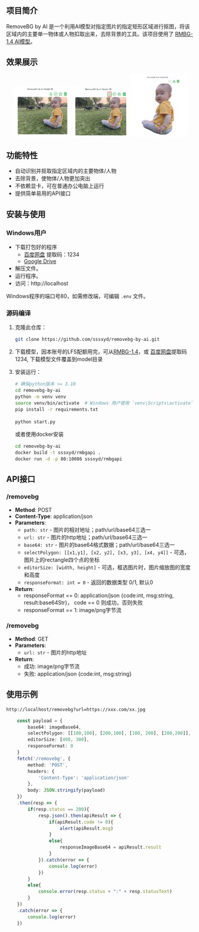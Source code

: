 ## 项目简介

RemoveBG by AI 是一个利用AI模型对指定图片的指定矩形区域进行抠图，将该区域内的主要单一物体或人物扣取出来，去除背景的工具。该项目使用了 [RMBG-1.4 AI模型](https://huggingface.co/briaai/RMBG-1.4)。

## 效果展示
<p align="center">
    <img src="example/1-上传图片.jpg" alt="上传图片" width="30%">
    <img src="example/2-鼠标框选.jpg" alt="框选区域" width="30%">
    <img src="example/3-抠图下载.jpg" alt="抠图效果" width="30%">
</p>

## 功能特性

- 自动识别并抠取指定区域内的主要物体/人物
- 去除背景，使物体/人物更加突出
- 不依赖显卡，可在普通办公电脑上运行
- 提供简单易用的API接口

## 安装与使用

### Windows用户

- 下载打包好的程序
  - [百度网盘](https://pan.baidu.com/s/1feyn1JCC5iy5gi23Jt4haQ) 提取码：1234
  - [Google Drive](https://drive.google.com/file/d/1W6je8T4EFxXuEzbwxn7mcLu9JYQKoNmY/view?usp=sharing)
- 解压文件。
- 运行程序。
- 访问：http://localhost

Windows程序的端口号80，如需修改端，可编辑 `.env` 文件。

### 源码编译

1. 克隆此仓库：

    ```sh
    git clone https://github.com/sssxyd/removebg-by-ai.git
    ```
2. 下载模型，因本账号的LFS配额用完，可从[RMBG-1.4](https://huggingface.co/briaai/RMBG-1.4)，或 [百度网盘](https://pan.baidu.com/s/1pexxJ-ziUvZLLFv7a_zDcQ)提取码1234, 下载模型文件覆盖到model目录

3. 安装运行：
    
    ```sh
    # 确保python版本 >= 3.10
    cd removebg-by-ai
    python -m venv venv
    source venv/bin/activate  # Windows 用户使用 `venv\Scripts\activate`
    pip install -r requirements.txt
   
   python start.py
    ```
    或者使用docker安装

    ```sh
   cd removebg-by-ai
   docker build -t sssxyd/rmbgapi .
   docker run -d -p 80:10086 sssxyd/rmbgapi
   ```


## API接口

### /removebg

- **Method**: POST
- **Content-Type**: application/json
- **Parameters**:
  - `path: str` - 图片的相对地址；path/url/base64三选一
  - `url: str` - 图片的http地址；path/url/base64三选一
  - `base64: str` - 图片的base64格式数据；path/url/base64三选一
  - `selectPolygon: [[x1,y1], [x2, y2], [x3, y3], [x4, y4]]` - 可选，图片上的rectangle四个点的坐标
  - `editorSize: [width, height]` - 可选，框选图片时，图片缩放图的宽度和高度
  - `responseFormat: int = 0` - 返回的数据类型 0/1, 默认0
- **Return**:
  - responseFormat == 0: application/json {code:int, msg:string, result:base64Str}， code == 0 则成功，否则失败
  - responseFormat == 1: image/png字节流
 
### /removebg

- **Method**: GET
- **Parameters**:
  - `url: str` - 图片的http地址
- **Return**:
  - 成功: image/png字节流
  - 失败: application/json {code:int, msg:string} 
  
## 使用示例

```
http://localhost/removebg?url=https://xxx.com/xx.jpg
```

```ts
    const payload = {
        base64: imageBase64,
        selectPolygon: [[100,100], [200,100], [100, 200], [200,200]],
        editorSize: [400, 300],
        responseFormat: 0
    }
    fetch('/removebg', {
        method: 'POST',
        headers: {
            'Content-Type': 'application/json'
        },
        body: JSON.stringify(payload)
    })
    .then(resp => {
        if(resp.status == 200){
            resp.json().then(apiResult => {
                if(apiResult.code != 0){
                    alert(apiResult.msg)
                }
                else{
                    responseImageBase64 = apiResult.result
                }
            }).catch(error => {
                console.log(error)
            })
        }
        else{
            console.error(resp.status + ":" + resp.statusText)
        }
    })
    .catch(error => {
        console.log(error)
    })
```


